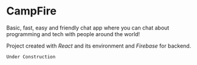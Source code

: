 # CampFire

Basic, fast, easy and friendly chat app where you can chat about programming and tech with people around the world!

Project created with *React* and its environment and *Firebase* for backend.

`Under Construction`